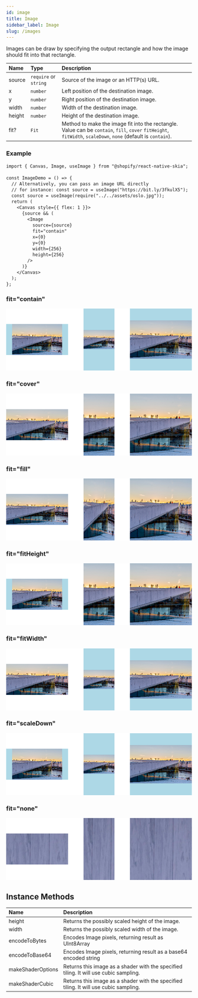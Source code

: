 ```yaml
---
id: image
title: Image
sidebar_label: Image
slug: /images
---
```


Images can be draw by specifying the output rectangle and how the image should fit into that rectangle.

| Name   | Type                  | Description                                                                                                                                                   |
| :----- | :-------------------- | :------------------------------------------------------------------------------------------------------------------------------------------------------------ |
| source | `require` or `string` | Source of the image or an HTTP(s) URL.                                                                                                                        |
| x      | `number`              | Left position of the destination image.                                                                                                                       |
| y      | `number`              | Right position of the destination image.                                                                                                                      |
| width  | `number`              | Width of the destination image.                                                                                                                               |
| height | `number`              | Height of the destination image.                                                                                                                              |
| fit?   | `Fit`                 | Method to make the image fit into the rectangle. Value can be `contain`, `fill`, `cover` `fitHeight`, `fitWidth`, `scaleDown`, `none` (default is `contain`). |

### Example

```tsx twoslash
import { Canvas, Image, useImage } from "@shopify/react-native-skia";

const ImageDemo = () => {
  // Alternatively, you can pass an image URL directly
  // for instance: const source = useImage("https://bit.ly/3fkulX5");
  const source = useImage(require("../../assets/oslo.jpg"));
  return (
    <Canvas style={{ flex: 1 }}>
      {source && (
        <Image
          source={source}
          fit="contain"
          x={0}
          y={0}
          width={256}
          height={256}
        />
      )}
    </Canvas>
  );
};
```

### fit="contain"

![fit="contain"](assets/images/contain.png)

### fit="cover"

![fit="cover"](assets/images/cover.png)

### fit="fill"

![fit="fill"](assets/images/fill.png)

### fit="fitHeight"

![fit="fitHeight"](assets/images/fitHeight.png)

### fit="fitWidth"

![fit="fitWidth"](assets/images/fitWidth.png)

### fit="scaleDown"

![fit="fitWidth"](assets/images/scaleDown.png)

### fit="none"

![fit="none"](assets/images/none.png)

## Instance Methods

| Name              | Description                                                                           |
| :---------------- | :------------------------------------------------------------------------------------ |
| height            | Returns the possibly scaled height of the image.                                      |
| width             | Returns the possibly scaled width of the image.                                       |
| encodeToBytes     | Encodes Image pixels, returning result as UInt8Array                                  |
| encodeToBase64    | Encodes Image pixels, returning result as a base64 encoded string                     |
| makeShaderOptions | Returns this image as a shader with the specified tiling. It will use cubic sampling. |
| makeShaderCubic   | Returns this image as a shader with the specified tiling. It will use cubic sampling. |
